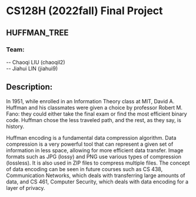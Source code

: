 # CS128H (2022fall) Final Project
## HUFFMAN_TREE

### Team:
  -- Chaoqi LIU (chaoqil2) \
  -- Jiahui LIN (jiahui9)


## Description: 
In 1951, while enrolled in an Information Theory class at MIT, David A. Huffman and his classmates were given a choice by professor Robert M. Fano: they could either take the final exam or find the most efficient binary code. Huffman chose the less traveled path, and the rest, as they say, is history.

Huffman encoding is a fundamental data compression algorithm. Data compression is a very powerful tool that can represent a given set of information in less space, allowing for more efficient data transfer. Image formats such as JPG (lossy) and PNG use various types of compression (lossless). It is also used in ZIP files to compress multiple files. The concept of data encoding can be seen in future courses such as CS 438, Communication Networks, which deals with transferring large amounts of data, and CS 461, Computer Security, which deals with data encoding for a layer of privacy.
